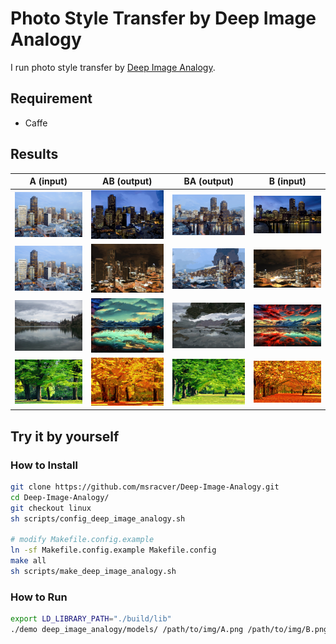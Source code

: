 # Photo Style Transfer by Deep Image Analogy

I run photo style transfer by [Deep Image Analogy](https://github.com/msracver/Deep-Image-Analogy).

## Requirement

- Caffe

## Results

| A (input) | AB (output) | BA (output) | B (input) |
|:---------:|:-----------:|:-----------:|:---------:|
|![0_A](./images/0/A.png) | ![0_AB](./images/0/resultAB.png) | ![0_BA](./images/0/resultBA.png) | ![0_B](./images/0/B.png) |
|![1_A](./images/1/A.png) | ![1_AB](./images/1/resultAB.png) | ![1_BA](./images/1/resultBA.png) | ![1_B](./images/1/B.png) |
|![2_A](./images/2/A.png) | ![2_AB](./images/2/resultAB.png) | ![2_BA](./images/2/resultBA.png) | ![2_B](./images/2/B.png) |
|![3_A](./images/3/A.png) | ![3_AB](./images/3/resultAB.png) | ![3_BA](./images/3/resultBA.png) | ![3_B](./images/3/B.png) |

## Try it by yourself

### How to Install

```bash
git clone https://github.com/msracver/Deep-Image-Analogy.git
cd Deep-Image-Analogy/
git checkout linux
sh scripts/config_deep_image_analogy.sh

# modify Makefile.config.example
ln -sf Makefile.config.example Makefile.config
make all
sh scripts/make_deep_image_analogy.sh
```

### How to Run

```bash
export LD_LIBRARY_PATH="./build/lib" 
./demo deep_image_analogy/models/ /path/to/img/A.png /path/to/img/B.png /path/to/output/dir/ 0 0.5 2 0
```
